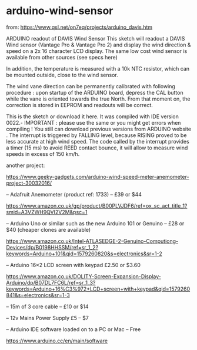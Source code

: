 # arduino-wind-sensor

from: https://www.qsl.net/on7eq/projects/arduino_davis.htm

ARDUINO readout of DAVIS Wind Sensor
This sketch will readout a DAVIS Wind sensor (Vantage Pro & Vantage Pro 2) and display the wind direction & speed on a 2x 16 character LCD display. The same low cost wind sensor is available from other sources (see specs here)




In addition, the temperature is measured with a 10k NTC resistor, which can be mounted outside, close to the wind sensor.

The wind vane direction can be permanently calibrated with following procedure : upon startup of the ARDUINO board, depress the CAL button while the vane is oriented towards the true North.  From that moment on, the correction is stored in EEPROM and readouts will be correct.




This is the sketch  or download it here.   It was compiled with IDE version 0022.- IMPORTANT : please use the same or you might get errors when compiling !  You still can download previous versions from ARDUINO website . The interrupt is triggered by FALLING level, because RISING proved to be less accurate at high wind speed.  The code called by the interrupt provides a timer (15 ms) to avoid REED contact bounce, it will allow to measure wind speeds in excess of 150 km/h.


another project:

https://www.geeky-gadgets.com/arduino-wind-speed-meter-anemometer-project-30032016/

– Adafruit Anemometer (product ref: 1733) – £39 or $44

https://www.amazon.co.uk/gp/product/B00PLVJDF6/ref=ox_sc_act_title_1?smid=A3VZWH9QVI2V2M&psc=1

– Arduino Uno or similar such as the new Arduino 101 or Genuino – £28 or $40 (cheaper clones are available)

https://www.amazon.co.uk/Intel-ATLASEDGE-2-Genuino-Computiong-Devices/dp/B0198HHSSM/ref=sr_1_2?keywords=Arduino+101&qid=1579260820&s=electronics&sr=1-2

– Arduino 16×2 LCD screen with keypad £2.50 or $3.60

https://www.amazon.co.uk/DOLITY-Screen-Expansion-Display-Arduino/dp/B07DL7FC6L/ref=sr_1_3?keywords=Arduino+16%C3%972+LCD+screen+with+keypad&qid=1579260841&s=electronics&sr=1-3

– 15m of 3 core cable – £10 or $14

– 12v Mains Power Supply £5 – $7

– Arduino IDE software loaded on to a PC or Mac – Free

https://www.arduino.cc/en/main/software
